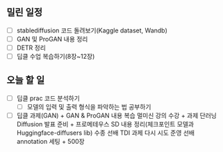 ## 밀린 일정
- [ ] stablediffusion 코드 돌려보기(Kaggle dataset, Wandb)
- [ ] GAN 및 ProGAN 내용 정리
- [ ] DETR 정리
- [ ] 딥클 수업 복습하기(8장~12장)

## 오늘 할 일
- [ ] 딥클 prac 코드 분석하기
	- [ ] 모델의 입력 및 출력 형식을 파악하는 법 공부하기

- [ ] 딥클 과제(GAN) + GAN & ProGAN 내용 복습
멀미신 강의 수강 + 과제
단러닝 Diffusion 발표 준비 + 프로메테우스 SD 내용 정리(체크포인트 모델과 Huggingface-diffusers lib)
수종 선배 TDI 과제 다시 시도
준영 선배 annotation 세팅 + 500장